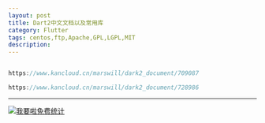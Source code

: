 ```yaml
---
layout: post
title: Dart2中文文档以及常用库
category: Flutter
tags: centos,ftp,Apache,GPL,LGPL,MIT
description: 
---
```



```javascript

https://www.kancloud.cn/marswill/dark2_document/709087

https://www.kancloud.cn/marswill/dark2_document/728986

```

---


<script language="javascript" type="text/javascript" src="//js.users.51.la/19176892.js"></script>
<noscript><a href="//www.51.la/?19176892" target="_blank"><img alt="&#x6211;&#x8981;&#x5566;&#x514D;&#x8D39;&#x7EDF;&#x8BA1;" src="//img.users.51.la/19176892.asp" style="border:none" /></a></noscript>


